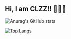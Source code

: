 ## Hi, I am CLZZ!! 🥰🤗👋

<!--
**zccccc01/zccccc01** is a ✨ _special_ ✨ repository because its `README.md` (this file) appears on your GitHub profile.

Here are some ideas to get you started:

- 🔭 I’m currently working on ...
- 🌱 I’m currently learning ...
- 👯 I’m looking to collaborate on ...
- 🤔 I’m looking for help with ...
- 💬 Ask me about ...
- 📫 How to reach me: ...
- 😄 Pronouns: ...
- ⚡ Fun fact: ...
-->

![Anurag's GitHub stats](https://github-readme-stats.vercel.app/api?username=zccccc01&theme=ambient_gradient&show_icons=true)

[![Top Langs](https://github-readme-stats.vercel.app/api/top-langs/?username=zccccc01&hide=css,javascript,jupyter%20notebook)](https://github.com/anuraghazra/github-readme-stats)
